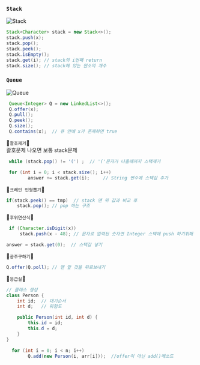 ### **`Stack`**
![Stack](https://upload.wikimedia.org/wikipedia/commons/thumb/2/29/Data_stack.svg/300px-Data_stack.svg.png)
```java
Stack<Character> stack = new Stack<>();
stack.push(x);
stack.pop();
stack.peek();
stack.isEmpty();
stack.get(i); // stack의 i번째 return
stack.size(); // stack에 있는 원소의 개수
```

### **`Queue`**
![Queue](https://blog.kakaocdn.net/dn/bhvAPe/btqHlVqf0RY/Y4oCoA4wUkEpvIkU80i43K/img.png)
```java
 Queue<Integer> Q = new LinkedList<>();
 Q.offer(x); 
 Q.pull();
 Q.peek();
 Q.size();
 Q.contains(x);  // 큐 안에 x가 존재하면 true
```


🦝`괄호제거`🦝 </br>
괄호문제 나오면 보통 stack문제
```java
 while (stack.pop() != '(') ;  // '('문자가 나올때까지 스택제거

 for (int i = 0; i < stack.size(); i++)
        answer += stack.get(i);     // String 변수에 스택값 추가 
```

🦝`크레인 인형뽑기`🦝 
```java
if(stack.peek() == tmp)  // stack 맨 위 값과 비교 후 
    stack.pop(); // pop 하는 구조
```

🦝`후위연산식`🦝 
```java
 if (Character.isDigit(x)) 
     stack.push(x - 48); // 문자로 입력된 숫자면 Integer 스택에 push 하기위해 -48 

answer = stack.get(0);  // 스택값 넣기
```

🦝`공주구하기`🦝
```java
Q.offer(Q.poll); // 맨 앞 것을 뒤로보내기 
```

🦝`응급실`🦝
```java
// 클래스 생성
class Person {
    int id;  // 대기순서
    int d;   // 위험도

    public Person(int id, int d) {
        this.id = id;
        this.d = d;
    }
}

  for (int i = 0; i < n; i++) 
        Q.add(new Person(i, arr[i]));  //offer이 아닌 add()메소드
        
```

